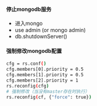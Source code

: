 #### 停止mongodb服务
* 进入mongo 
* use admin (or mongo admin)
* db.shutdownServer()

#### 强制修改mongodb配置
``` bash
cfg = rs.conf()
cfg.members[0].priority = 0.5
cfg.members[1].priority = 0.5
cfg.members[2].priority = 1
rs.reconfig(cfg)
# 强制修改（当没有master存在时执行）
rs.reconfig(cf, {"force": true})
```
